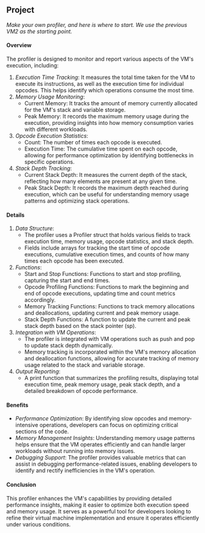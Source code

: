 ## Project

*Make your own profiler, and here is where to start. We use the previous VM2 as the starting point.*

#### Overview

The profiler is designed to monitor and report various aspects of the VM's execution, including:

1. *Execution Time Tracking*: It measures the total time taken for the VM to execute its instructions, as well as the execution time for individual opcodes. This helps identify which operations consume the most time.
2. *Memory Usage Monitoring*:
	- Current Memory: It tracks the amount of memory currently allocated for the VM's stack and variable storage.
	- Peak Memory: It records the maximum memory usage during the execution, providing insights into how memory consumption varies with different workloads.
3. *Opcode Execution Statistics*:
	- Count: The number of times each opcode is executed.
	- Execution Time: The cumulative time spent on each opcode, allowing for performance optimization by identifying bottlenecks in specific operations.
4. *Stack Depth Tracking*:
	- Current Stack Depth: It measures the current depth of the stack, reflecting how many elements are present at any given time.
	- Peak Stack Depth: It records the maximum depth reached during execution, which can be useful for understanding memory usage patterns and optimizing stack operations.

#### Details

1. *Data Structure*:
	- The profiler uses a Profiler struct that holds various fields to track execution time, memory usage, opcode statistics, and stack depth.
	- Fields include arrays for tracking the start time of opcode executions, cumulative execution times, and counts of how many times each opcode has been executed.
2. *Functions*:
	- Start and Stop Functions: Functions to start and stop profiling, capturing the start and end times.
	- Opcode Profiling Functions: Functions to mark the beginning and end of opcode executions, updating time and count metrics accordingly.
	- Memory Tracking Functions: Functions to track memory allocations and deallocations, updating current and peak memory usage.
	- Stack Depth Functions: A function to update the current and peak stack depth based on the stack pointer (sp).
3. *Integration with VM Operations*:
	- The profiler is integrated with VM operations such as push and pop to update stack depth dynamically.
	- Memory tracking is incorporated within the VM's memory allocation and deallocation functions, allowing for accurate tracking of memory usage related to the stack and variable storage.
4. *Output Reporting*:
	- A print function that summarizes the profiling results, displaying total execution time, peak memory usage, peak stack depth, and a detailed breakdown of opcode performance.

#### Benefits

- *Performance Optimization*: By identifying slow opcodes and memory-intensive operations, developers can focus on optimizing critical sections of the code.
- *Memory Management Insights*: Understanding memory usage patterns helps ensure that the VM operates efficiently and can handle larger workloads without running into memory issues.
- *Debugging Support*: The profiler provides valuable metrics that can assist in debugging performance-related issues, enabling developers to identify and rectify inefficiencies in the VM's operation.

#### Conclusion

This profiler enhances the VM's capabilities by providing detailed performance insights, making it easier to optimize both execution speed and memory usage. It serves as a powerful tool for developers looking to refine their virtual machine implementation and ensure it operates efficiently under various conditions.
